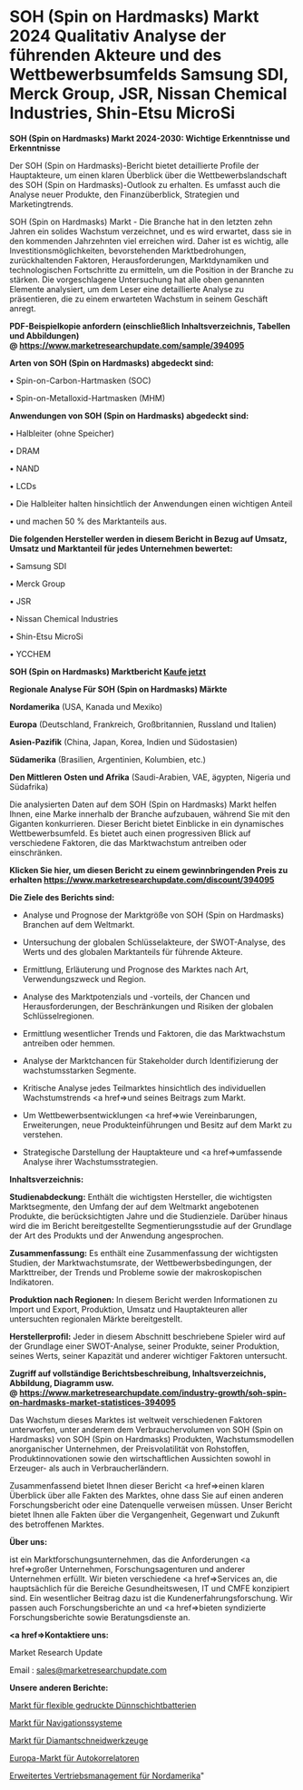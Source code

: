 # SOH (Spin on Hardmasks) Markt 2024 Qualitativ Analyse der führenden Akteure und des Wettbewerbsumfelds Samsung SDI, Merck Group, JSR, Nissan Chemical Industries, Shin-Etsu MicroSi

<strong>SOH (Spin on Hardmasks) Markt 2024-2030: Wichtige Erkenntnisse und Erkenntnisse</strong>

Der SOH (Spin on Hardmasks)-Bericht bietet detaillierte Profile der Hauptakteure, um einen klaren Überblick über die Wettbewerbslandschaft des SOH (Spin on Hardmasks)-Outlook zu erhalten. Es umfasst auch die Analyse neuer Produkte, den Finanzüberblick, Strategien und Marketingtrends.

SOH (Spin on Hardmasks) Markt - Die Branche hat in den letzten zehn Jahren ein solides Wachstum verzeichnet, und es wird erwartet, dass sie in den kommenden Jahrzehnten viel erreichen wird. Daher ist es wichtig, alle Investitionsmöglichkeiten, bevorstehenden Marktbedrohungen, zurückhaltenden Faktoren, Herausforderungen, Marktdynamiken und technologischen Fortschritte zu ermitteln, um die Position in der Branche zu stärken. Die vorgeschlagene Untersuchung hat alle oben genannten Elemente analysiert, um dem Leser eine detaillierte Analyse zu präsentieren, die zu einem erwarteten Wachstum in seinem Geschäft anregt.

<strong><b>PDF-Beispielkopie anfordern (einschließlich Inhaltsverzeichnis, Tabellen und Abbildungen) @ </b></strong><strong><a href=https://www.marketresearchupdate.com/sample/394095><strong>https://www.marketresearchupdate.com/sample/394095</u></a></strong></strong>

<strong>Arten von SOH (Spin on Hardmasks) abgedeckt sind:</strong>

• Spin-on-Carbon-Hartmasken (SOC)

• Spin-on-Metalloxid-Hartmasken (MHM)

<strong>Anwendungen von SOH (Spin on Hardmasks) abgedeckt sind:</strong>

• Halbleiter (ohne Speicher)

• DRAM

• NAND

• LCDs

• Die Halbleiter halten hinsichtlich der Anwendungen einen wichtigen Anteil

• und machen 50 % des Marktanteils aus.

<strong>Die folgenden Hersteller werden in diesem Bericht in Bezug auf Umsatz, Umsatz und Marktanteil für jedes Unternehmen bewertet:</strong>

• Samsung SDI

• Merck Group

• JSR

• Nissan Chemical Industries

• Shin-Etsu MicroSi

• YCCHEM

<strong>SOH (Spin on Hardmasks) Marktbericht <a href=https://www.marketresearchupdate.com/buynow/394095>Kaufe jetzt</a></strong>

<strong>Regionale Analyse Für SOH (Spin on Hardmasks) Märkte</strong>

<strong>Nordamerika</strong> (USA, Kanada und Mexiko)

<strong>Europa</strong> (Deutschland, Frankreich, Großbritannien, Russland und Italien)

<strong>Asien-Pazifik</strong> (China, Japan, Korea, Indien und Südostasien)

<strong>Südamerika</strong> (Brasilien, Argentinien, Kolumbien, etc.)

<strong>Den Mittleren</strong> <strong>Osten und Afrika</strong> (Saudi-Arabien, VAE, ägypten, Nigeria und Südafrika)

Die analysierten Daten auf dem SOH (Spin on Hardmasks) Markt helfen Ihnen, eine Marke innerhalb der Branche aufzubauen, während Sie mit den Giganten konkurrieren. Dieser Bericht bietet Einblicke in ein dynamisches Wettbewerbsumfeld. Es bietet auch einen progressiven Blick auf verschiedene Faktoren, die das Marktwachstum antreiben oder einschränken.

<strong>Klicken Sie hier, um diesen Bericht zu einem gewinnbringenden Preis zu erhalten
</strong><strong><a href=https://www.marketresearchupdate.com/discount/394095>https://www.marketresearchupdate.com/discount/394095</b></u></strong></a>

<strong>Die Ziele des Berichts sind:</strong>

- Analyse und Prognose der Marktgröße von SOH (Spin on Hardmasks) Branchen auf dem Weltmarkt.

- Untersuchung der globalen Schlüsselakteure, der SWOT-Analyse, des Werts und des globalen Marktanteils für führende Akteure.

- Ermittlung, Erläuterung und Prognose des Marktes nach Art, Verwendungszweck und Region.

- Analyse des Marktpotenzials und -vorteils, der Chancen und Herausforderungen, der Beschränkungen und Risiken der globalen Schlüsselregionen.

- Ermittlung wesentlicher Trends und Faktoren, die das Marktwachstum antreiben oder hemmen.

- Analyse der Marktchancen für Stakeholder durch Identifizierung der wachstumsstarken Segmente.

- Kritische Analyse jedes Teilmarktes hinsichtlich des individuellen Wachstumstrends <a href=>und</a> seines Beitrags zum Markt.

- Um Wettbewerbsentwicklungen <a href=>wie</a> Vereinbarungen, Erweiterungen, neue Produkteinführungen und Besitz auf dem Markt zu verstehen.

- Strategische Darstellung der Hauptakteure und <a href=>umfas</a>sende Analyse ihrer Wachstumsstrategien.

<strong>Inhaltsverzeichnis:</strong>

<strong>Studienabdeckung:</strong> Enthält die wichtigsten Hersteller, die wichtigsten Marktsegmente, den Umfang der auf dem Weltmarkt angebotenen Produkte, die berücksichtigten Jahre und die Studienziele. Darüber hinaus wird die im Bericht bereitgestellte Segmentierungsstudie auf der Grundlage der Art des Produkts und der Anwendung angesprochen.

<strong>Zusammenfassung:</strong> Es enthält eine Zusammenfassung der wichtigsten Studien, der Marktwachstumsrate, der Wettbewerbsbedingungen, der Markttreiber, der Trends und Probleme sowie der makroskopischen Indikatoren.

<strong>Produktion nach Regionen:</strong> In diesem Bericht werden Informationen zu Import und Export, Produktion, Umsatz und Hauptakteuren aller untersuchten regionalen Märkte bereitgestellt.

<strong>Herstellerprofil:</strong> Jeder in diesem Abschnitt beschriebene Spieler wird auf der Grundlage einer SWOT-Analyse, seiner Produkte, seiner Produktion, seines Werts, seiner Kapazität und anderer wichtiger Faktoren untersucht.

<strong><b>Zugriff auf vollständige Berichtsbeschreibung, Inhaltsverzeichnis, Abbildung, Diagramm usw. @ </b></strong><strong><a href=https://www.marketresearchupdate.com/industry-growth/soh-spin-on-hardmasks-market-statistices-394095>https://www.marketresearchupdate.com/industry-growth/soh-spin-on-hardmasks-market-statistices-394095</a></strong>

Das Wachstum dieses Marktes ist weltweit verschiedenen Faktoren unterworfen, unter anderem dem Verbrauchervolumen von SOH (Spin on Hardmasks) von SOH (Spin on Hardmasks) Produkten, Wachstumsmodellen anorganischer Unternehmen, der Preisvolatilität von Rohstoffen, Produktinnovationen sowie den wirtschaftlichen Aussichten sowohl in Erzeuger- als auch in Verbraucherländern.

Zusammenfassend bietet Ihnen dieser Bericht <a href=>einen</a> klaren Überblick über alle Fakten des Marktes, ohne dass Sie auf einen anderen Forschungsbericht oder eine Datenquelle verweisen müssen. Unser Bericht bietet Ihnen alle Fakten über die Vergangenheit, Gegenwart und Zukunft des betroffenen Marktes.

<strong>Über uns:</strong>

 ist ein Marktforschungsunternehmen, das die Anforderungen <a href=>großer</a> Unternehmen, Forschungsagenturen und anderer Unternehmen erfüllt. Wir bieten verschiedene <a href=>Services</a> an, die hauptsächlich für die Bereiche Gesundheitswesen, IT und CMFE konzipiert sind. Ein wesentlicher Beitrag dazu ist die Kundenerfahrungsforschung. Wir passen auch Forschungsberichte an und <a href=>bieten</a> syndizierte Forschungsberichte sowie Beratungsdienste an.

<strong><a href=>Kontaktiere uns:</a></strong>

Market Research Update

Email : sales@marketresearchupdate.com

<strong>Unsere anderen Berichte:</strong>

<a href=https://www.linkedin.com/pulse/flexible-printed-thin-film-batteries-market-2023>Markt für flexible gedruckte Dünnschichtbatterien</a>

<a href=https://www.linkedin.com/pulse/navigation-system-market-2023-analysis-growth>Markt für Navigationssysteme</a>

<a href=https://www.linkedin.com/pulse/diamond-cutting-tool-market-research-report>Markt für Diamantschneidwerkzeuge</a>

<a href=https://www.linkedin.com/pulse/europe-autocorrelators-market-2023-usd-explained-effective>Europa-Markt für Autokorrelatoren</a>

<a href=https://www.linkedin.com/pulse/north-america-advanced-distribution-management>Erweitertes Vertriebsmanagement für Nordamerika</a>"
